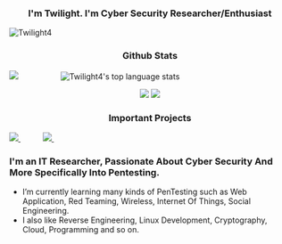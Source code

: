 <h3 align="center">
  I'm Twilight. I'm Cyber Security Researcher/Enthusiast
</h3>

<p align="left"> <img src="https://komarev.com/ghpvc/?username=mmsaeed509&label=Profile%20views&color=791279&logo=profile&style=FOR-THE-BADGE" alt="Twilight4" /> </p>

<!-- ###########################################  ########################################### -->

<!-- Github Stats -->
<h3 align="center"> Github Stats </h3>

<p align="left">
  <img src="http://github-readme-streak-stats.herokuapp.com?user=Twilight4&theme=tokyonight&date_format=j%20M%5B%20Y%5D&border=1A1B27"/>
&emsp;&emsp;&emsp;&emsp;&nbsp;&nbsp;&nbsp;
  <img src="https://github-readme-stats.vercel.app/api/top-langs/?username=Twilight4&layout=compact&theme=tokyonight" alt="Twilight4's top language stats" />
</p>

</p>
<p align="center">
  <img src="https://github.com/Twilight4/Twilight4/blob/snake/snake-dark.svg#gh-light-mode-only"/>
  <img src="https://github.com/Twilight4/Twilight4/blob/snake/snake-dark.svg#gh-dark-mode-only"/>
</p>

<!-- Github Stats -->

<!-- ###########################################  ########################################### -->

<!-- Important Projects -->
<h3 align="center"> Important Projects </h3>

<a href="https://github.com/Twilight4/dotfiles">
  <img src="https://github-readme-stats.vercel.app/api/pin/?username=Twilight4&repo=dotfiles&layout=compact&theme=tokyonight" />
</a>
&emsp;&emsp;&nbsp;&nbsp;

<a href="https://github.com/Twilight4/arch-install">
  <img src="https://github-readme-stats.vercel.app/api/pin/?username=Twilight4&repo=arch-install&layout=compact&theme=tokyonight" />
</a>
&emsp;&emsp;&nbsp;&nbsp;
<!-- Important Projects -->

<!-- ###########################################  ########################################### -->

<!-- Skills ( Languages & Tools ) -->

<!-- Skills ( Languages & Tools ) -->

<!-- ###########################################  ########################################### -->

<!-- About Me -->
### I'm an IT Researcher, Passionate About Cyber Security And More Specifically Into Pentesting.
- I’m currently learning many kinds of PenTesting such as Web Application, Red Teaming, Wireless, Internet Of Things, Social Engineering.
- I also like Reverse Engineering, Linux Development, Cryptography, Cloud, Programming and so on.

<!-- About Me -->

